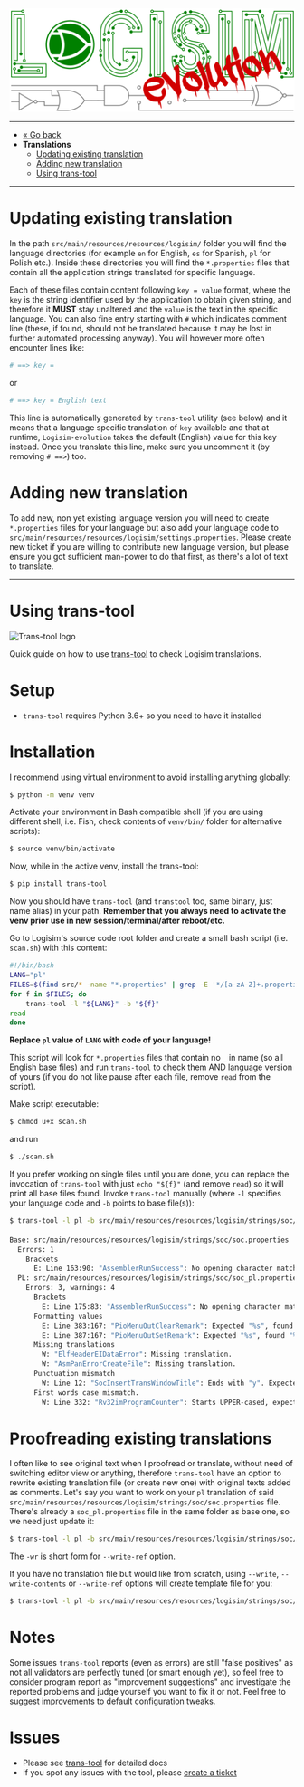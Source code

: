 [![Logisim-evolution](img/logisim-evolution-logo.png)](https://github.com/logisim-evolution/logisim-evolution)

---

* [« Go back](developers.md)
* **Translations**
  * [Updating existing translation](#updating-existing-translation)
  * [Adding new translation](#adding-new-translation)
  * [Using trans-tool](#using-trans-tool)

---

# Updating existing translation #

In the path `src/main/resources/resources/logisim/` folder you will find the language directories (for example `en` for English,
`es` for Spanish, `pl` for Polish etc.). Inside these directories you will find the `*.properties` files that contain all the
application strings translated for specific language.

Each of these files contain content following `key = value` format, where the `key` is the string identifier used by the application
to obtain given string, and therefore it **MUST** stay unaltered and the `value` is the text in the specific language. You can also
fine entry starting with `#` which indicates comment line (these, if found, should not be translated because it may be lost in
further automated processing anyway). You will however more often encounter lines like:

```ini
# ==> key =
```

or

```ini
# ==> key = English text
```

This line is automatically generated by `trans-tool` utility (see below) and it means that a language specific translation of `key`
available and that at runtime, `Logisim-evolution` takes the default (English) value for this key instead. Once you translate this
line, make sure you uncomment it (by removing `# ==>`) too.

# Adding new translation #

To add new, non yet existing language version you will need to create `*.properties` files for your language but also add your
language code to `src/main/resources/resources/logisim/settings.properties`. Please create new ticket if you are willing to
contribute new language version, but please ensure you got sufficient man-power to do that first, as there's a lot of text to
translate.

---

# Using trans-tool #

![Trans-tool logo](https://raw.githubusercontent.com/MarcinOrlowski/trans-tool/master/artwork/trans-tool-logo.png)

Quick guide on how to use [trans-tool](https://github.com/MarcinOrlowski/trans-tool) to check Logisim translations.

# Setup #

* `trans-tool` requires Python 3.6+ so you need to have it installed

# Installation #

I recommend using virtual environment to avoid installing anything globally:

```bash
$ python -m venv venv
```

Activate your environment in Bash compatible shell (if you are using different shell, i.e. Fish, check contents of `venv/bin/`
folder for alternative scripts):

```bash
$ source venv/bin/activate
```

Now, while in the active venv, install the trans-tool:

```bash
$ pip install trans-tool
```

Now you should have `trans-tool` (and `transtool` too, same binary, just name alias) in your path. **Remember that you always need
to activate the venv prior use in new session/terminal/after reboot/etc.**

Go to Logisim's source code root folder and create a small bash script (i.e. `scan.sh`) with this content:

```bash
#!/bin/bash
LANG="pl"
FILES=$(find src/* -name "*.properties" | grep -E '*/[a-zA-Z]+.properties$' | grep "src/main/resources/resources/logisim/strings/")
for f in $FILES; do
    trans-tool -l "${LANG}" -b "${f}"
read
done
```

**Replace `pl` value of `LANG` with code of your language!**

This script will look for `*.properties` files that contain no `_` in name (so all English base files) and run `trans-tool` to check
them AND language version of yours (if you do not like pause after each file, remove `read` from the script).

Make script executable:

```bash
$ chmod u+x scan.sh
```

and run

```bash
$ ./scan.sh
```

If you prefer working on single files until you are done, you can replace the invocation of `trans-tool` with just `echo "${f}"` (and
remove `read`) so it will print all base files found. Invoke `trans-tool` manually (where `-l` specifies your language code
and `-b` points to base file(s)):

```bash
$ trans-tool -l pl -b src/main/resources/resources/logisim/strings/soc/soc.properties

Base: src/main/resources/resources/logisim/strings/soc/soc.properties
  Errors: 1
    Brackets
      E: Line 163:90: "AssemblerRunSuccess": No opening character matching ")".
  PL: src/main/resources/resources/logisim/strings/soc/soc_pl.properties
    Errors: 3, warnings: 4
      Brackets
        E: Line 175:83: "AssemblerRunSuccess": No opening character matching ")".
      Formatting values
        E: Line 383:167: "PioMenuOutClearRemark": Expected "%s", found "%s.".
        E: Line 387:167: "PioMenuOutSetRemark": Expected "%s", found "%s.".
      Missing translations
        W: "ElfHeaderEIDataError": Missing translation.
        W: "AsmPanErrorCreateFile": Missing translation.
      Punctuation mismatch
        W: Line 12: "SocInsertTransWindowTitle": Ends with "y". Expected ":".
      First words case mismatch.
        W: Line 332: "Rv32imProgramCounter": Starts UPPER-cased, expected lower-case.
```

# Proofreading existing translations #

I often like to see original text when I proofread or translate, without need of switching editor view or anything,
therefore `trans-tool` have an option to rewrite existing translation file (or create new one) with original texts added as
comments. Let's say you want to work on your `pl` translation of
said `src/main/resources/resources/logisim/strings/soc/soc.properties` file. There's already a `soc_pl.properties` file in the same
folder as base one, so we need just update it:

```bash
$ trans-tool -l pl -b src/main/resources/resources/logisim/strings/soc/soc.properties -wr
```

The `-wr` is short form for `--write-ref` option.

If you have no translation file but would like from scratch, using `--write`, `--write-contents` or `--write-ref` options will
create template file for you:

```bash
$ trans-tool -l pl -b src/main/resources/resources/logisim/strings/soc/soc.properties --create -wr
```

# Notes #

Some issues `trans-tool` reports (even as errors) are still "false positives" as not all validators are perfectly tuned (or smart
enough yet), so feel free to consider program report as "improvement suggestions" and investigate the reported problems and judge
yourself you want to fix it or not. Feel free to suggest [improvements](https://github.com/MarcinOrlowski/trans-tool/issues) to
default configuration tweaks.

# Issues #

* Please see [trans-tool](https://github.com/MarcinOrlowski/trans-tool) for detailed docs
* If you spot any issues with the tool, please [create a ticket](https://github.com/MarcinOrlowski/trans-tool/issues)
